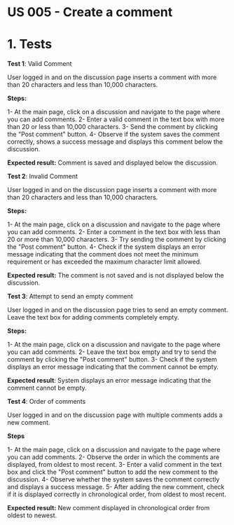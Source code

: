 # US 005 - Create a comment

# 1. Tests

**Test 1**: Valid Comment

User logged in and on the discussion page inserts a comment with more than 20 characters and less than 10,000 characters.

**Steps:**

1- At the main page, click on a discussion and navigate to the page where you can add comments.
2- Enter a valid comment in the text box with more than 20 or less than 10,000 characters.
3- Send the comment by clicking the "Post comment" button.
4- Observe if the system saves the comment correctly, shows a success message and displays this comment below the discussion.

**Expected result:** Comment is saved and displayed below the discussion.

**Test 2**: Invalid Comment

User logged in and on the discussion page inserts a comment with more than 20 characters and less than 10,000 characters.

**Steps:**

1- At the main page, click on a discussion and navigate to the page where you can add comments.
2- Enter a comment in the text box with less than 20 or more than 10,000 characters.
3- Try sending the comment by clicking the "Post comment" button.
4- Check if the system displays an error message indicating that the comment does not meet the minimum requirement or has exceeded the maximum character limit allowed.

**Expected result:** The comment is not saved and is not displayed below the discussion.

**Test 3**: Attempt to send an empty comment

User logged in and on the discussion page tries to send an empty comment. Leave the text box for adding comments completely empty.

**Steps:**

1- At the main page, click on a discussion and navigate to the page where you can add comments.
2- Leave the text box empty and try to send the comment by clicking the "Post comment" button.
3- Check if the system displays an error message indicating that the comment cannot be empty.

**Expected result**: System displays an error message indicating that the comment cannot be empty.

**Test 4**: Order of comments

User logged in and on the discussion page with multiple comments adds a new comment.

**Steps**

1- At the main page, click on a discussion and navigate to the page where you can add comments.
2- Observe the order in which the comments are displayed, from oldest to most recent.
3- Enter a valid comment in the text box and click the "Post comment" button to add the new comment to the discussion.
4- Observe whether the system saves the comment correctly and displays a success message.
5- After adding the new comment, check if it is displayed correctly in chronological order, from oldest to most recent.

**Expected result:** New comment displayed in chronological order from oldest to newest.

